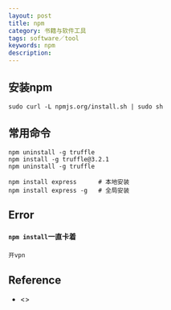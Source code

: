 ```yaml
---
layout: post
title: npm
category: 书籍与软件工具
tags: software／tool
keywords: npm
description: 
---
```


## 安装npm

```
sudo curl -L npmjs.org/install.sh | sudo sh
```

## 常用命令

```
npm uninstall -g truffle 
npm install -g truffle@3.2.1
npm uninstall -g truffle
```

```
npm install express      # 本地安装
npm install express -g   # 全局安装
```


## Error

#### `npm install`一直卡着

```
开vpn
```

## Reference

* <>